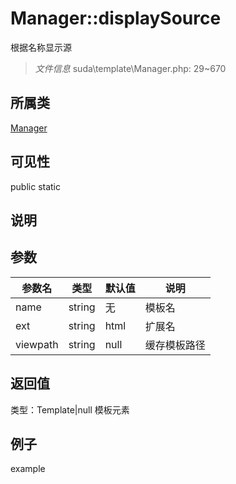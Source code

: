 # Manager::displaySource
根据名称显示源
> *文件信息* suda\template\Manager.php: 29~670
## 所属类 

[Manager](../Manager.md)

## 可见性

  public  static
## 说明



## 参数

| 参数名 | 类型 | 默认值 | 说明 |
|--------|-----|-------|-------|
| name |  string | 无 |  模板名 |
| ext |  string | html |  扩展名 |
| viewpath |  string | null |  缓存模板路径 |

## 返回值
类型：Template|null
 模板元素

## 例子

example